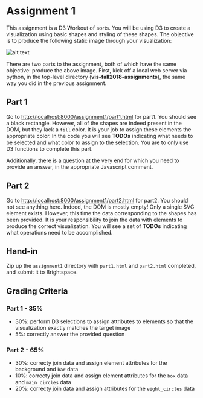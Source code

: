 # Assignment 1

This assignment is a D3 Workout of sorts. You will be using D3 to create a visualization using basic shapes and styling of these shapes. The objective is to produce the following static image through your visualization:

![alt text](https://github.com/matthewberger/vis-fall2018-assignments/tree/master/assignment1/decline.jpg "Target Visualization")

There are two parts to the assignment, both of which have the same objective: produce the above image. First, kick off a local web server via python, in the top-level directory (**vis-fall2018-assignments**), the same way you did in the previous assignment.

## Part 1

Go to [http://localhost:8000/assignment1/part1.html](http://localhost:8000/assignment1/part1.html) for part1. You should see a black rectangle. However, all of the shapes are indeed present in the DOM, but they lack a `fill` color. It is your job to assign these elements the appropriate color. In the code you will see **TODOs** indicating what needs to be selected and what color to assign to the selection. You are to only use D3 functions to complete this part.

Additionally, there is a question at the very end for which you need to provide an answer, in the appropriate Javascript comment.

## Part 2

Go to [http://localhost:8000/assignment1/part2.html](http://localhost:8000/assignment1/part2.html) for part2. You should not see anything here. Indeed, the DOM is mostly empty! Only a single SVG element exists. However, this time the data corresponding to the shapes has been provided. It is your responsibility to join the data with elements to produce the correct visualization. You will see a set of **TODOs** indicating what operations need to be accomplished.

## Hand-in

Zip up the `assignment1` directory with `part1.html` and `part2.html` completed, and submit it to Brightspace.

## Grading Criteria

### Part 1 - 35%

* 30%: perform D3 selections to assign attributes to elements so that the visualization exactly matches the target image
* 5%: correctly answer the provided question

### Part 2 - 65%

* 30%: correcty join data and assign element attributes for the background and `bar` data
* 10%: correcty join data and assign element attributes for the `box` data and `main_circles` data
* 20%: correcty join data and assign attributes for the `eight_circles` data
